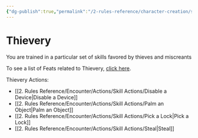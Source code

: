 ```yaml
---
{"dg-publish":true,"permalink":"/2-rules-reference/character-creation/skills/thievery/"}
---
```


# Thievery

You are trained in a particular set of skills favored by thieves and miscreants

To see a list of Feats related to Thievery, [click here](https://2e.aonprd.com/Feats.aspx?Traits=144&Skill=Thievery).

Thievery Actions:
- [[2. Rules Reference/Encounter/Actions/Skill Actions/Disable a Device\|Disable a Device]] 
- [[2. Rules Reference/Encounter/Actions/Skill Actions/Palm an Object\|Palm an Object]] 
- [[2. Rules Reference/Encounter/Actions/Skill Actions/Pick a Lock\|Pick a Lock]] 
- [[2. Rules Reference/Encounter/Actions/Skill Actions/Steal\|Steal]] 